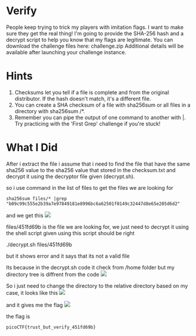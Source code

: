 # Verify

People keep trying to trick my players with imitation flags. I want to make sure they get the real thing! I'm going to provide the SHA-256 hash and a decrypt script to help you know that my flags are legitimate.
You can download the challenge files here:
challenge.zip
Additional details will be available after launching your challenge instance.



# Hints

1. Checksums let you tell if a file is complete and from the original distributor. If the hash doesn't match, it's a different file.
2. You can create a SHA checksum of a file with sha256sum <file> or all files in a directory with sha256sum <directory>/*.
3. Remember you can pipe the output of one command to another with |. Try practicing with the 'First Grep' challenge if you're stuck!

# What I Did

After i extract the file i assume that i need to find the file
that have the same sha256 value to the sha256 value that stored in the checksum.txt and decrypt it using the 
decryptor file given (decrypt.sh).

so i use command in the list of files to get the files we are looking for

``` sha256sum files/* |grep "b09c99c555e2b39a7e97849181e8996bc6a62501f0149c32447d8e65e205d6d2" ```

and we get this
<img src="Pic_1.jpg">

files/451fd69b is the file we are looking for, we just need to decrypt it using the shell script given
using this script should be right

./decrypt.sh files/451fd69b

but it shows error and it says that its not a valid file

Its because in the decrypt.sh code it check from /home folder
but my directory tree is diffrent from the code
<img src="Pic_2.jpg">

So i just need to change the directory to the relative directory
based on my case, it looks like this
<img src="Pic_3.jpg">

and it gives me the flag
<img src="Pic_4.jpg">

the flag is

``` picoCTF{trust_but_verify_451fd69b} ```
